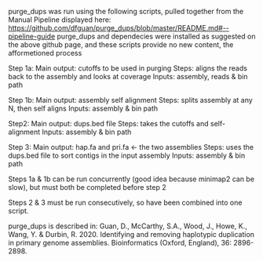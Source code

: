 purge_dups was run using the following scripts, pulled together from the Manual Pipeline displayed here: https://github.com/dfguan/purge_dups/blob/master/README.md#--pipeline-guide
purge_dups and dependecies were installed as suggested on the above github page, and these scripts provide no new content, the afformetioned process

Step 1a:
Main output: cutoffs to be used in purging
Steps: aligns the reads back to the assembly and looks at coverage
Inputs: assembly, reads & bin path

Step 1b:
Main output: assembly self alignment
Steps: splits assembly at any N, then self aligns
Inputs: assembly & bin path

Step2:
Main output: dups.bed file
Steps: takes the cutoffs and self-alignment
Inputs: assembly & bin path

Step 3:
Main output: hap.fa and pri.fa <- the two assemblies
Steps: uses the dups.bed file to sort contigs in the input assembly
Inputs: assembly & bin path


Steps 1a & 1b can be run concurrently (good idea because minimap2 can be slow), 
but must both be completed before step 2

Steps 2 & 3 must be run consecutively, so have been combined into one script.


purge_dups is described in:
Guan, D., McCarthy, S.A., Wood, J., Howe, K., Wang, Y. & Durbin, R. 2020. Identifying and removing haplotypic duplication in primary genome assemblies. Bioinformatics (Oxford, England), 36: 2896-2898.
